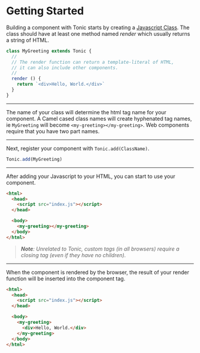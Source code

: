# Getting Started

Building a component with Tonic starts by creating a [Javascript Class][0].
The class should have at least one method named *render* which usually returns
a string of HTML.

```js
class MyGreeting extends Tonic {
  //
  // The render function can return a template-literal of HTML,
  // it can also include other components.
  //
  render () {
    return `<div>Hello, World.</div>`
  }
}
```

---

The name of your class will determine the html tag name for your component. A
Camel cased class names will create hyphenated tag names, ie `MyGreeting` will
become `<my-greeting></my-greeting>`. Web components require that you have two
part names.

---

Next, register your component with `Tonic.add(ClassName)`.

```js
Tonic.add(MyGreeting)
```

---

After adding your Javascript to your HTML, you can start to use your component.

```html
<html>
  <head>
    <script src="index.js"></script>
  </head>

  <body>
    <my-greeting></my-greeting>
  </body>
</html>
```

> <i><b>Note</b>: Unrelated to Tonic, custom tags (in all browsers) require a
> closing tag (even if they have no children).</i>

---

When the component is rendered by the browser, the result of your render
function will be inserted into the component tag.

```html
<html>
  <head>
    <script src="index.js"></script>
  </head>

  <body>
    <my-greeting>
      <div>Hello, World.</div>
    </my-greeting>
  </body>
</html>
```

[0]:https://developer.mozilla.org/en-US/docs/Web/JavaScript/Reference/Classes
[1]:https://developer.mozilla.org/en-US/docs/Web/JavaScript/Reference/Template_literals
[2]:https://caniuse.com/#search=domcontentloaded
